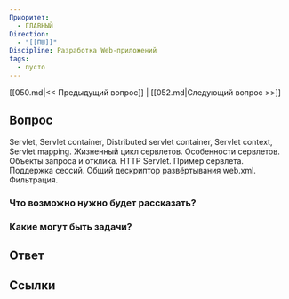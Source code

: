 ```yaml
---
Приоритет:
  - ГЛАВНЫЙ
Direction:
  - "[[ПШ]]" 
Discipline: Разработка Web-приложений 
tags:
  - пусто
---
```

[[050.md|<< Предыдущий вопрос]] | [[052.md|Следующий вопрос >>]]
## Вопрос

Servlet, Servlet container, Distributed servlet container, Servlet context, Servlet mapping. Жизненный цикл сервлетов. Особенности сервлетов. Объекты запроса и отклика. HTTP Servlet. Пример сервлета. Поддержка сессий. Общий дескриптор развёртывания web.xml. Фильтрация.

### Что возможно нужно будет рассказать?

### Какие могут быть задачи?

## Ответ

## Ссылки
